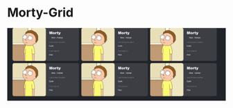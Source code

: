 # Morty-Grid
![img](https://github.com/FredyGuzman-Ksquare/Morty-Grid/blob/main/screenshot.png?raw=true)
